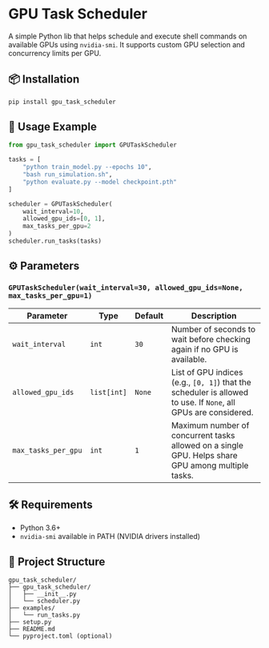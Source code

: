 # GPU Task Scheduler

A simple Python lib that helps schedule and execute shell commands on available GPUs using `nvidia-smi`. It supports custom GPU selection and concurrency limits per GPU.

## 📦 Installation

```bash
pip install gpu_task_scheduler
```

## 🚀 Usage Example

```python
from gpu_task_scheduler import GPUTaskScheduler

tasks = [
    "python train_model.py --epochs 10",
    "bash run_simulation.sh",
    "python evaluate.py --model checkpoint.pth"
]

scheduler = GPUTaskScheduler(
    wait_interval=10,
    allowed_gpu_ids=[0, 1],
    max_tasks_per_gpu=2
)
scheduler.run_tasks(tasks)
```

## ⚙️ Parameters

### `GPUTaskScheduler(wait_interval=30, allowed_gpu_ids=None, max_tasks_per_gpu=1)`

| Parameter           | Type        | Default | Description |
|---------------------|-------------|---------|-------------|
| `wait_interval`     | `int`       | `30`    | Number of seconds to wait before checking again if no GPU is available. |
| `allowed_gpu_ids`   | `list[int]` | `None`  | List of GPU indices (e.g., `[0, 1]`) that the scheduler is allowed to use. If `None`, all GPUs are considered. |
| `max_tasks_per_gpu` | `int`       | `1`     | Maximum number of concurrent tasks allowed on a single GPU. Helps share GPU among multiple tasks. |

## 🛠️ Requirements

- Python 3.6+
- `nvidia-smi` available in PATH (NVIDIA drivers installed)

## 📁 Project Structure

```
gpu_task_scheduler/
├── gpu_task_scheduler/
│   ├── __init__.py
│   └── scheduler.py
├── examples/
│   └── run_tasks.py
├── setup.py
├── README.md
└── pyproject.toml (optional)
```